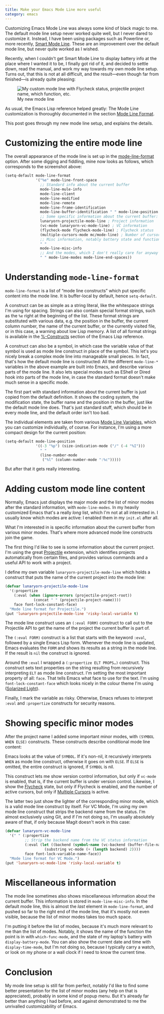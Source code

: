 ```yaml
---
title: Make your Emacs Mode Line more useful
category: emacs
---
```


Customizing Emacs Mode Line was always some kind of black magic to me.  The
default mode line setup never worked quite well, but I never dared to customize
it.  Instead, I have been using packages such as Powerline or, more recently,
[Smart Mode Line][].  These are an improvement over the default mode line, but
never quite worked as I wished.

Recently, when I couldn't get Smart Mode Line to display battery info at the
place where I wanted it to be, I finally got rid of it, and decided to settle
down, read the manual, and work my way towards my own mode line setup.  Turns
out, that this is not at all difficult, and the result—even though far from
finished—is already quite pleasing:

<!--more-->

<figure>
<img src="{{site.url}}{{site.baseurl}}/images/my-mode-line.png"
     alt="My custom mode line with Flycheck status, projectile project name, which function, etc."/>
<figcaption>My new mode line</figcaption>
</figure>

As usual, the Emacs Lisp reference helped greatly: The Mode Line customization
is thoroughly documented in the section [Mode Line Format][].

This post goes through my new mode line setup, and explains the details.

[Smart Mode Line]: https://github.com/Bruce-Connor/smart-mode-line
[Mode Line Format]:
https://www.gnu.org/software/emacs/manual/html_node/elisp/Mode-Line-Format.html#Mode-Line-Format

Customizing the entire mode line
================================

The overall appearance of the mode line is set up in the
[mode-line-format](el-variable:mode-line-format) option.  After some digging and
fiddling, mine now looks as follows, which corresponds to the screenshot
above:

```cl
(setq-default mode-line-format
              '("%e" mode-line-front-space
                ;; Standard info about the current buffer
                mode-line-mule-info
                mode-line-client
                mode-line-modified
                mode-line-remote
                mode-line-frame-identification
                mode-line-buffer-identification " " mode-line-position
                ;; Some specific information about the current buffer:
                lunaryorn-projectile-mode-line ; Project information
                (vc-mode lunaryorn-vc-mode-line) ; VC information
                (flycheck-mode flycheck-mode-line) ; Flycheck status
                (multiple-cursors-mode mc/mode-line) ; Number of cursors
                ;; Misc information, notably battery state and function name
                " "
                mode-line-misc-info
                ;; And the modes, which I don't really care for anyway
                " " mode-line-modes mode-line-end-spaces))
```

Understanding `mode-line-format`
================================

`mode-line-format` is a list of “mode line constructs” which put specific
content into the mode line.  It is buffer-local by default, hence
`setq-default`.

A construct can be as simple as a string literal, like the whitespace strings
I'm using for spacing.  Strings can also contain special format strings, such as
the `%e` right at the beginning of the list.  These format strings are
substituted with various data, e.g. the position in the buffer, the current
column number, the name of the current buffer, or the currently visited file, or
in this case, a warning about low Lisp memory.  A list of all format strings is
available in the [%-Constructs][] section of the Emacs Lisp reference.

A construct can also be a symbol, in which case the variable value of that
symbol is used as mode line construct in place of the symbol.  This let's you
nicely break a complex mode line into manageable small pieces.  In fact, that's
how the default mode line is constructed: All the different `mode-line-*`
variables in the above example are built into Emacs, and describe various parts
of the mode line.  It also lets special modes such as EShell or Dired hook into
parts of the mode line, in case the standard format doesn't make much sense in a
specific mode.

The first part with standard information about the current buffer is just copied
from the default definition.  It shows the coding system, the modification
state, the buffer name and the position in the buffer, just like the default
mode line does.  That's just standard stuff, which should be in every mode line,
and the default order isn't too bad.

The individual elements are taken from various [Mode Line Variables][], which
you can customize individually, of course.  For instance, I'm using a more
compact design for the current position:

```cl
(setq-default mode-line-position
              '((-3 "%p") (size-indication-mode ("/" (-4 "%I")))
                " "
                (line-number-mode
                 ("%l" (column-number-mode ":%c")))))
```

But after that it gets really interesting.

[%-Constructs]: https://www.gnu.org/software/emacs/manual/html_node/elisp/_0025_002dConstructs.html#g_t_0025_002dConstructs
[Mode Line Variables]: https://www.gnu.org/software/emacs/manual/html_node/elisp/Mode-Line-Variables.html#Mode-Line-Variables

Adding custom mode line content
===============================

Normally, Emacs just displays the major mode and the list of minor modes after
the standard information, with `mode-line-modes`.  In my heavily customized
Emacs that's a really *long* list, which I'm not at all interested in.  I
usually know which modes are active: I enabled them in my `init.el` after all.

What I'm interested in is specific information about the current buffer from
various minor modes.  That's where more advanced mode line constructs join the
game.

The first thing I'd like to see is some information about the current project.
I'm using the great [Projectile][] extension, which identifies projects
automatically from certain files, and provides various commands and a useful API
to work with a project.

I define my own variable `lunaryorn-projectile-mode-line` which holds a
construct that puts the name of the current project into the mode line:

```cl
(defvar lunaryorn-projectile-mode-line
  '(:propertize
    (:eval (when (ignore-errors (projectile-project-root))
             (concat " " (projectile-project-name))))
    face font-lock-constant-face)
  "Mode line format for Projectile.")
(put 'lunaryorn-projectile-mode-line 'risky-local-variable t)
```

The mode line construct uses an `(:eval FORM)` construct to call out to the
Projectile API to get the name of the project the current buffer is part of.

The `(:eval FORM)` construct is a list that starts with the keyword `:eval`,
followed by a single Emacs Lisp form.  Whenever the mode line is updated, Emacs
evaluates the `FORM` and shows its results as a string in the mode line.  If the
result is `nil` the construct is ignored.

Around the `:eval` I wrapped a `(:propertize ELT PROPS…)` construct.  This
construct sets text properties on the string resulting from recursively
interpreting `ELT` as mode line construct.  I'm setting the most important
property of all: `face`.  That tells Emacs what face to use for the text.  I'm
using `font-lock-constant-face` which looks nicely in the colour theme I'm using
([Solarized Light][]).

Finally, I mark the variable as risky.  Otherwise, Emacs refuses to interpret
`:eval` and `:propertize` constructs for security reasons.

[Projectile]: https://github.com/bbatsov/projectile
[Solarized Light]: https://github.com/bbatsov/solarized-emacs

Showing specific minor modes
============================

After the project name I added some important minor modes, with `(SYMBOL WHEN
ELSE)` constructs.  These constructs describe conditional mode line content:

Emacs looks at the value of `SYMBOL`.  If it's non-nil, it recursively
interprets `WHEN` as mode line construct, otherwise it goes on with `ELSE`.  If
`ELSE` is omitted, the entire construct is ignored, if `SYMBOL` is nil.

This construct lets me show version control information, but only if `vc-mode`
is enabled, that is, if the current buffer is under version control.  Likewise,
I show the [Flycheck][] state, but only if Flycheck is enabled, and the number
of active cursors, but only if [Multiple Cursors][] is active.

The latter two just show the lighter of the corresponding minor mode, which is a
valid mode line construct by itself.  For VC Mode, I'm using my own mode line
construct that strips the backend name from the status.  I'm almost exclusively
using Git, and if I'm not doing so, I'm usually absolutely aware of that, if
only because Magit doesn't work in this case:

```cl
(defvar lunaryorn-vc-mode-line
  '(" " (:propertize
         ;; Strip the backend name from the VC status information
         (:eval (let ((backend (symbol-name (vc-backend (buffer-file-name)))))
                  (substring vc-mode (+ (length backend) 2))))
         face font-lock-variable-name-face))
  "Mode line format for VC Mode.")
(put 'lunaryorn-vc-mode-line 'risky-local-variable t)
```

[Flycheck]: http://www.flycheck.org
[Multiple Cursors]: https://github.com/magnars/multiple-cursors.el

Miscellaneous information
=========================

The mode line sometimes also shows miscellaneous information about the current
buffer.  This information is stored in `mode-line-misc-info`.  In the default
mode line, this is almost the *last* element in `mode-line-format`, and pushed
so far to the right end of the mode line, that it's mostly not even visible,
because the list of minor modes takes too much space.

I'm putting it before the list of modes, because it's much more relevant to me
than the list of modes.  Notably, it shows the name of the function the point is
in with `which-func-mode`, and the state of my laptop's battery with
`display-battery-mode`.  You can also show the current date and time with
`display-time-mode`, but I'm not doing so, because I typically carry a watch, or
look on my phone or a wall clock if I need to know the current time.

Conclusion
==========

My mode line setup is still far from perfect, notably I'd like to find some
better presentation for the list of minor modes (any help on that is
appreciated), probably in some kind of popup menu.  But it's already far better
than anything I had before, and against demonstrated to me the unrivalled
customizability of Emacs.
